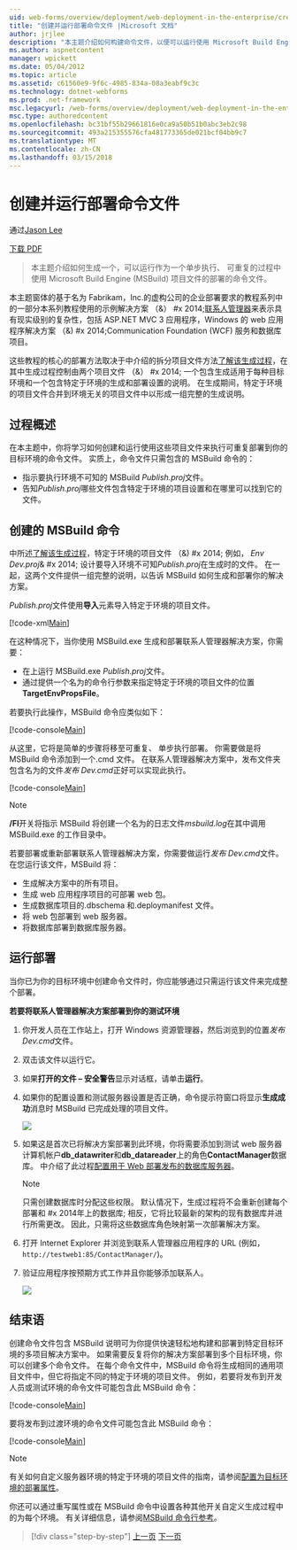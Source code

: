 ```yaml
---
uid: web-forms/overview/deployment/web-deployment-in-the-enterprise/creating-and-running-a-deployment-command-file
title: "创建并运行部署命令文件 |Microsoft 文档"
author: jrjlee
description: "本主题介绍如何构建命令文件，以便可以运行使用 Microsoft Build Engine (MSBuild) 项目文件作为单步重新部署..."
ms.author: aspnetcontent
manager: wpickett
ms.date: 05/04/2012
ms.topic: article
ms.assetid: c61560e9-9f6c-4985-834a-08a3eabf9c3c
ms.technology: dotnet-webforms
ms.prod: .net-framework
msc.legacyurl: /web-forms/overview/deployment/web-deployment-in-the-enterprise/creating-and-running-a-deployment-command-file
msc.type: authoredcontent
ms.openlocfilehash: bc31bf55b29661816e0ca9a50b51b0abc3eb2c98
ms.sourcegitcommit: 493a215355576cfa481773365de021bcf04bb9c7
ms.translationtype: MT
ms.contentlocale: zh-CN
ms.lasthandoff: 03/15/2018
---
```

<a name="creating-and-running-a-deployment-command-file"></a>创建并运行部署命令文件
====================
通过[Jason Lee](https://github.com/jrjlee)

[下载 PDF](https://msdnshared.blob.core.windows.net/media/MSDNBlogsFS/prod.evol.blogs.msdn.com/CommunityServer.Blogs.Components.WeblogFiles/00/00/00/63/56/8130.DeployingWebAppsInEnterpriseScenarios.pdf)

> 本主题介绍如何生成一个，可以运行作为一个单步执行、 可重复的过程中使用 Microsoft Build Engine (MSBuild) 项目文件的部署的命令文件。


本主题窗体的基于名为 Fabrikam，Inc.的虚构公司的企业部署要求的教程系列中的一部分本系列教程使用的示例解决方案 （&） #x 2014;[联系人管理器](the-contact-manager-solution.md)来表示具有现实级别的复杂性，包括 ASP.NET MVC 3 应用程序，Windows 的 web 应用程序解决方案 （&) #x 2014;Communication Foundation (WCF) 服务和数据库项目。

这些教程的核心的部署方法取决于中介绍的拆分项目文件方法[了解该生成过程](understanding-the-build-process.md)，在其中生成过程控制由两个项目文件 （&） #x 2014; 一个包含生成适用于每种目标环境和一个包含特定于环境的生成和部署设置的说明。 在生成期间，特定于环境的项目文件合并到环境无关的项目文件中以形成一组完整的生成说明。

## <a name="process-overview"></a>过程概述

在本主题中，你将学习如何创建和运行使用这些项目文件来执行可重复部署到你的目标环境的命令文件。 实质上，命令文件只需包含的 MSBuild 命令的：

- 指示要执行环境不可知的 MSBuild *Publish.proj*文件。
- 告知*Publish.proj*哪些文件包含特定于环境的项目设置和在哪里可以找到它的文件。

## <a name="create-an-msbuild-command"></a>创建的 MSBuild 命令

中所述[了解该生成过程](understanding-the-build-process.md)，特定于环境的项目文件 （&) #x 2014; 例如， *Env Dev.proj*& #x 2014; 设计要导入环境不可知*Publish.proj*在生成时的文件。 在一起，这两个文件提供一组完整的说明，以告诉 MSBuild 如何生成和部署你的解决方案。

*Publish.proj*文件使用**导入**元素导入特定于环境的项目文件。


[!code-xml[Main](creating-and-running-a-deployment-command-file/samples/sample1.xml)]


在这种情况下，当你使用 MSBuild.exe 生成和部署联系人管理器解决方案，你需要：

- 在上运行 MSBuild.exe *Publish.proj*文件。
- 通过提供一个名为的命令行参数来指定特定于环境的项目文件的位置**TargetEnvPropsFile**。

若要执行此操作，MSBuild 命令应类似如下：


[!code-console[Main](creating-and-running-a-deployment-command-file/samples/sample2.cmd)]


从这里，它将是简单的步骤将移至可重复、 单步执行部署。 你需要做是将 MSBuild 命令添加到一个.cmd 文件。 在联系人管理器解决方案中，发布文件夹包含名为的文件*发布 Dev.cmd*正好可以实现此执行。


[!code-console[Main](creating-and-running-a-deployment-command-file/samples/sample3.cmd)]


> [!NOTE]
> **/Fl**开关将指示 MSBuild 将创建一个名为的日志文件*msbuild.log*在其中调用 MSBuild.exe 的工作目录中。


若要部署或重新部署联系人管理器解决方案，你需要做运行*发布 Dev.cmd*文件。 在您运行该文件，MSBuild 将：

- 生成解决方案中的所有项目。
- 生成 web 应用程序项目的可部署 web 包。
- 生成数据库项目的.dbschema 和.deploymanifest 文件。
- 将 web 包部署到 web 服务器。
- 将数据库部署到数据库服务器。

## <a name="run-the-deployment"></a>运行部署

当你已为你的目标环境中创建命令文件时，你应能够通过只需运行该文件来完成整个部署。

**若要将联系人管理器解决方案部署到你的测试环境**

1. 你开发人员在工作站上，打开 Windows 资源管理器，然后浏览到的位置*发布 Dev.cmd*文件。
2. 双击该文件以运行它。
3. 如果**打开的文件 – 安全警告**显示对话框，请单击**运行**。
4. 如果你的配置设置和测试服务器设置是否正确，命令提示符窗口将显示**生成成功**消息时 MSBuild 已完成处理的项目文件。

    ![](creating-and-running-a-deployment-command-file/_static/image1.png)
5. 如果这是首次已将解决方案部署到此环境，你将需要添加到测试 web 服务器计算机帐户**db\_datawriter**和**db\_datareader**上的角色**ContactManager**数据库。 中介绍了此过程[配置用于 Web 部署发布的数据库服务器](../configuring-server-environments-for-web-deployment/configuring-a-database-server-for-web-deploy-publishing.md)。

    > [!NOTE]
    > 只需创建数据库时分配这些权限。 默认情况下，生成过程将不会重新创建每个部署和 #x 2014年上的数据库; 相反，它将比较最新的架构的现有数据库并进行所需更改。 因此，只需将这些数据库角色映射第一次部署解决方案。
6. 打开 Internet Explorer 并浏览到联系人管理器应用程序的 URL (例如， `http://testweb1:85/ContactManager/`)。
7. 验证应用程序按预期方式工作并且你能够添加联系人。

    ![](creating-and-running-a-deployment-command-file/_static/image2.png)

## <a name="conclusion"></a>结束语

创建命令文件包含 MSBuild 说明可为你提供快速轻松地构建和部署到特定目标环境的多项目解决方案中。 如果需要反复将你的解决方案部署到多个目标环境，你可以创建多个命令文件。 在每个命令文件中，MSBuild 命令将生成相同的通用项目文件中，但它将指定不同的特定于环境的项目文件。 例如，若要将发布到开发人员或测试环境的命令文件可能包含此 MSBuild 命令：


[!code-console[Main](creating-and-running-a-deployment-command-file/samples/sample4.cmd)]


要将发布到过渡环境的命令文件可能包含此 MSBuild 命令：


[!code-console[Main](creating-and-running-a-deployment-command-file/samples/sample5.cmd)]


> [!NOTE]
> 有关如何自定义服务器环境的特定于环境的项目文件的指南，请参阅[配置为目标环境的部署属性](../configuring-server-environments-for-web-deployment/configuring-deployment-properties-for-a-target-environment.md)。


你还可以通过重写属性或在 MSBuild 命令中设置各种其他开关自定义生成过程中的为每个环境。 有关详细信息，请参阅[MSBuild 命令行参考](https://msdn.microsoft.com/library/ms164311.aspx)。

>[!div class="step-by-step"]
[上一页](deploying-database-projects.md)
[下一页](manually-installing-web-packages.md)

